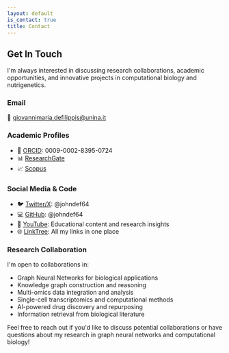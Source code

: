 ```yaml
---
layout: default
is_contact: true
title: Contact
---
```


## Get In Touch

I'm always interested in discussing research collaborations, academic opportunities, and innovative projects in computational biology and nutrigenetics.

### Email
📧 [giovannimaria.defilippis@unina.it](mailto:giovannimaria.defilippis@unina.it)

### Academic Profiles
- 🔬 [ORCID](https://orcid.org/0009-0002-8395-0724): 0009-0002-8395-0724
- 📊 [ResearchGate](https://www.researchgate.net/profile/Giovanni-Maria-De-Filippis)
- 📈 [Scopus](https://www.scopus.com/authid/detail.uri?authorId=58613393100)

### Social Media & Code
- 🐦 [Twitter/X](https://x.com/johndef64): @johndef64
- 💻 [GitHub](https://github.com/johndef64): @johndef64
- 🎥 [YouTube](https://www.youtube.com/@JohnDef64): Educational content and research insights
- 🌐 [LinkTree](https://linktr.ee/johndef64): All my links in one place

### Research Collaboration
I'm open to collaborations in:
- Graph Neural Networks for biological applications
- Knowledge graph construction and reasoning
- Multi-omics data integration and analysis
- Single-cell transcriptomics and computational methods
- AI-powered drug discovery and repurposing
- Information retrieval from biological literature

Feel free to reach out if you'd like to discuss potential collaborations or have questions about my research in graph neural networks and computational biology!
